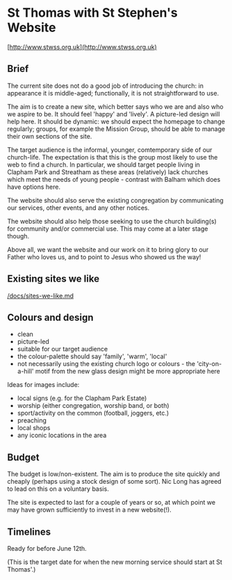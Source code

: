 St Thomas with St Stephen's Website
===================================

[http://www.stwss.org.uk](http://www.stwss.org.uk)

## Brief

The current site does not do a good job of introducing the church: in
appearance it is middle-aged; functionally, it is not straightforward
to use.

The aim is to create a new site, which better says who we are and also
who we aspire to be. It should feel 'happy' and 'lively'. A
picture-led design will help here. It should be dynamic: we should
expect the homepage to change regularly; groups, for example the
Mission Group, should be able to manage their own sections of the
site.

The target audience is the informal, younger, comtemporary side of our
church-life. The expectation is that this is the group most likely to
use the web to find a church. In particular, we should target people
living in Clapham Park and Streatham as these areas (relatively) lack
churches which meet the needs of young people - contrast with Balham
which does have options here.

The website should also serve the existing congregation by
communicating our services, other events, and any other notices.

The website should also help those seeking to use the church
building(s) for community and/or commercial use. This may come at a
later stage though.

Above all, we want the website and our work on it to bring glory to
our Father who loves us, and to point to Jesus who showed us the way!

## Existing sites we like

[/docs/sites-we-like.md](/docs/sites-we-like.md)

## Colours and design

* clean
* picture-led
* suitable for our target audience
* the colour-palette should say 'family', 'warm', 'local'
* not necessarily using the existing church logo or colours - the
  'city-on-a-hill' motif from the new glass design might be more
  appropriate here

Ideas for images include:

* local signs (e.g. for the Clapham Park Estate)
* worship (either congregation, worship band, or both)
* sport/activity on the common (football, joggers, etc.)
* preaching
* local shops
* any iconic locations in the area

## Budget

The budget is low/non-existent. The aim is to produce the site quickly
and cheaply (perhaps using a stock design of some sort). Nic Long has
agreed to lead on this on a voluntary basis.

The site is expected to last for a couple of years or so, at which
point we may have grown sufficiently to invest in a new website(!).

## Timelines

Ready for before June 12th.

(This is the target date for when the new morning service should start
at St Thomas'.)
